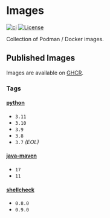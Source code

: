 # Images

[![ci](https://github.com/jhnc-oss/images/actions/workflows/ci.yml/badge.svg)](https://github.com/jhnc-oss/images/actions/workflows/ci.yml)
[![License](https://img.shields.io/badge/license-MIT-yellow.svg)](LICENSE)

Collection of Podman / Docker images.

## Published Images

Images are available on [GHCR](https://github.com/jhnc-oss/images/pkgs/container/images%2Fpython).

### Tags

#### [python](./python/Dockerfile)

- `3.11`
- `3.10`
- `3.9`
- `3.8`
- `3.7` *(EOL)*

#### [java-maven](./java-maven/Dockerfile)

- `17`
- `11`

#### [shellcheck](./shellcheck/Dockerfile)

- `0.8.0`
- `0.9.0`

